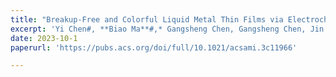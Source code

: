 ```yaml
---
title: "Breakup-Free and Colorful Liquid Metal Thin Films via Electrochemical Oxidation"
excerpt: 'Yi Chen#, **Biao Ma**#,* Gangsheng Chen, Gangsheng Chen, Jin Zhang, Dezhi Feng, Wei Tian, Taiming Zhang, Chao Zhao, Fei Rong, and Hong Liu,*. **ACS Appl. Mater. Interfaces**, 2023'
date: 2023-10-1
paperurl: 'https://pubs.acs.org/doi/full/10.1021/acsami.3c11966'

---
```


